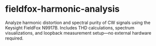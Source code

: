 # fieldfox-harmonic-analysis
Analyze harmonic distortion and spectral purity of CW signals using the Keysight FieldFox N9917B. Includes THD calculations, spectrum visualizations, and loopback measurement setup—no external hardware required.

